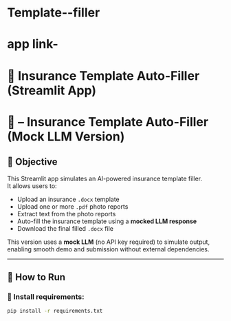 # Template--filler
# app link- 
# 📄 Insurance Template Auto-Filler (Streamlit App)
# 📄  – Insurance Template Auto-Filler (Mock LLM Version)

## 🧠 Objective

This Streamlit app simulates an AI-powered insurance template filler.  
It allows users to:

- Upload an insurance `.docx` template
- Upload one or more `.pdf` photo reports
- Extract text from the photo reports
- Auto-fill the insurance template using a **mocked LLM response**
- Download the final filled `.docx` file

This version uses a **mock LLM** (no API key required) to simulate output, enabling smooth demo and submission without external dependencies.

---

## 🚀 How to Run

### 🔧 Install requirements:

```bash
pip install -r requirements.txt


